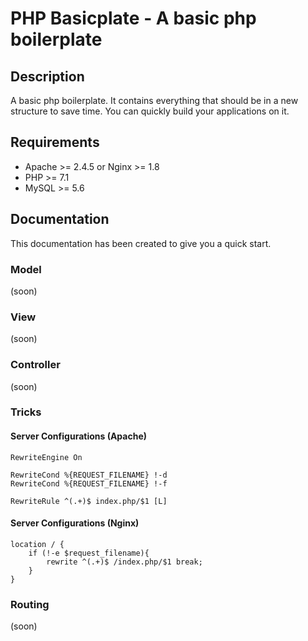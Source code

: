 # PHP Basicplate - A basic php boilerplate

## Description
A basic php boilerplate. It contains everything that should be in a new structure to save time. You can quickly build your applications on it.

## Requirements
- Apache >= 2.4.5 or Nginx >= 1.8
- PHP >= 7.1
- MySQL >= 5.6

## Documentation
This documentation has been created to give you a quick start.

### Model
(soon)

### View
(soon)

### Controller
(soon)

### Tricks

#### Server Configurations (Apache)
```htaccess
RewriteEngine On

RewriteCond %{REQUEST_FILENAME} !-d
RewriteCond %{REQUEST_FILENAME} !-f

RewriteRule ^(.+)$ index.php/$1 [L]
```

#### Server Configurations (Nginx)
```nginx_conf
location / {
	if (!-e $request_filename){
		rewrite ^(.+)$ /index.php/$1 break;
	}
}
```
### Routing
(soon)
